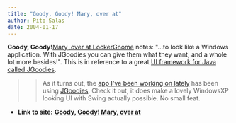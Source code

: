 ```yaml
---
title: "Goody, Goody! Mary, over at"
author: Pito Salas
date: 2004-01-17
---
```


**Goody, Goody!**[Mary, over at
LockerGnome](<http://channels.lockergnome.com/news/archives/008603.phtml>)
notes: "…to look like a Windows application. With JGoodies you can give them
what they want, and a whole lot more besides!". This is in reference to a
great [UI framework for Java called JGoodies](<http://www.jgoodies.com>).

>>

>>  
>
>>

>> As it turns out, the [app I've been working on
lately](<http://www.blogbridge.com>) has been using
[JGoodies](<http://www.jgoodies.com>). Check it out, it does make a lovely
WindowsXP looking UI with Swing actually possible. No small feat.


* **Link to site:** **[Goody, Goody! Mary, over at](None)**
